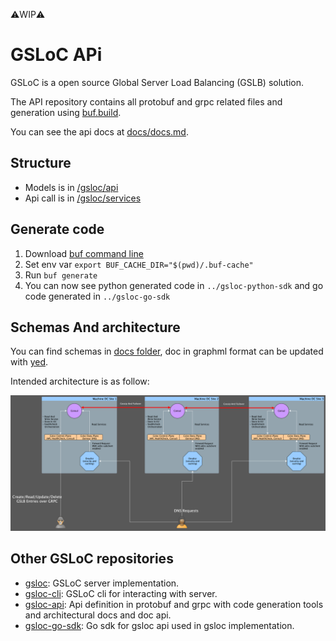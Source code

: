 ⚠️WIP⚠️
# GSLoC APi

GSLoC is a open source Global Server Load Balancing (GSLB) solution.

The API repository contains all protobuf and grpc related files and generation using [buf.build](https://buf.build/).

You can see the api docs at [docs/docs.md](/docs/docs.md).

## Structure

- Models is in [/gsloc/api](/gsloc/api)
- Api call is in [/gsloc/services](/gsloc/services)

## Generate code

1. Download [buf command line](https://buf.build/)
2. Set env var `export BUF_CACHE_DIR="$(pwd)/.buf-cache"`
3. Run `buf generate`
4. You can now see python generated code in `../gsloc-python-sdk` and go code generated in `../gsloc-go-sdk`

## Schemas And architecture

You can find schemas in [docs folder](/docs), doc in graphml format can be updated with [yed](https://yed.yworks.com).

Intended architecture is as follow:

[![architecture](/docs/archi.png)](/docs/archi.png)

## Other GSLoC repositories 

- [gsloc](https://github.com/orange-cloudfoundry/gsloc): GSLoC server implementation.
- [gsloc-cli](https://github.com/orange-cloudfoundry/gsloc-cli): GSLoC cli for interacting with server.
- [gsloc-api](https://github.com/orange-cloudfoundry/gsloc-api): Api definition in protobuf and grpc with code generation tools and architectural docs and doc api.
- [gsloc-go-sdk](https://github.com/orange-cloudfoundry/gsloc-go-sdk): Go sdk for gsloc api used in gsloc implementation.
